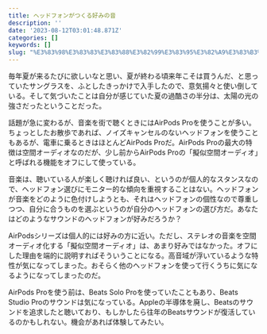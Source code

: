 ```yaml
---
title: ヘッドフォンがつくる好みの音
description: ''
date: '2023-08-12T03:01:48.871Z'
categories: []
keywords: []
slug: "%E3%83%98%E3%83%83%E3%83%88%E3%82%99%E3%83%95%E3%82%A9%E3%83%B3%E3%81%8B%E3%82%99%E3%81%A4%E3%81%8F%E3%82%8B%E5%A5%BD%E3%81%BF%E3%81%AE%E9%9F%B3"
---
```

毎年夏が来るたびに欲しいなと思い、夏が終わる頃来年こそは買うんだ、と思っていたサングラスを、ふとしたきっかけで入手したので、意気揚々と使い倒している。そして気づいたことは自分が感じていた夏の過酷さの半分は、太陽の光の強さだったということだった。

話題が急に変わるが、音楽を街で聴くときにはAirPods Proを使うことが多い。ちょっとしたお散歩であれば、ノイズキャンセルのないヘッドフォンを使うこともあるが、電車に乗るときはほとんどAirPods Proだ。AirPods Proの最大の特徴は空間オーディオなのだが、少し前からAirPods Proの「擬似空間オーディオ」と呼ばれる機能をオフにして使っている。

音楽は、聴いている人が楽しく聴ければ良い、というのが個人的なスタンスなので、ヘッドフォン選びにモニター的な傾向を重視することはない。ヘッドフォンが音楽をどのように色付けしようとも、それはヘッドフォンの個性なので尊重しつつ、自分に合うものを選ぶというのが自分のヘッドフォンの選び方だ。あなたはどのようなサウンドのヘッドフォンが好みだろうか？

AirPodsシリーズは個人的には好みの方に近い。ただし、ステレオの音楽を空間オーディオ化する「擬似空間オーディオ」は、あまり好みではなかった。オフにした理由を端的に説明すればそういうことになる。高音域が浮いているような特性が気になってしまった。おそらく他のヘッドフォンを使って行くうちに気になるようになってしまったのだ。

AirPods Proを使う前は、Beats Solo Proを使っていたこともあり、Beats Studio Proのサウンドは気になっている。Appleの半導体を廃し、Beatsのサウンドを追求したと聴いており、もしかしたら往年のBeatsサウンドが復活しているのかもしれない。機会があれば体験してみたい。